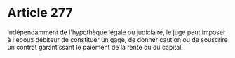 # Article 277

Indépendamment de l'hypothèque légale ou judiciaire, le juge peut imposer à l'époux débiteur de constituer un gage, de donner caution ou de souscrire un contrat garantissant le paiement de la rente ou du capital.